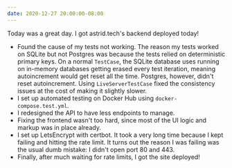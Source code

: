 ```yaml
---
date: 2020-12-27 20:00:00-08:00
---
```


Today was a great day. I got astrid.tech's backend deployed today!

- Found the cause of my tests not working. The reason my tests worked on SQLite
  but not Postgres was because the tests relied on deterministic primary keys.
  On a normal `TestCase`, the SQLite database uses running on in-memory
  databases getting erased every test iteration, meaning autoincrement would get
  reset all the time. Postgres, however, didn't reset autoincrement. Using
  `LiveServerTestCase` fixed the consistency issues at the cost of making it
  slightly slower.
- I set up automated testing on Docker Hub using `docker-compose.test.yml`.
- I redesigned the API to have less endpoints to manage.
- Fixing the frontend wasn't too hard, since most of the UI logic and markup was
  in place already.
- I set up LetsEncrypt with certbot. It took a very long time because I kept
  failing and hitting the rate limit. It turns out the reason I was failing was
  the usual dumb mistake: I didn't open port 80 and 443.
- Finally, after much waiting for rate limits, I got the site deployed!
